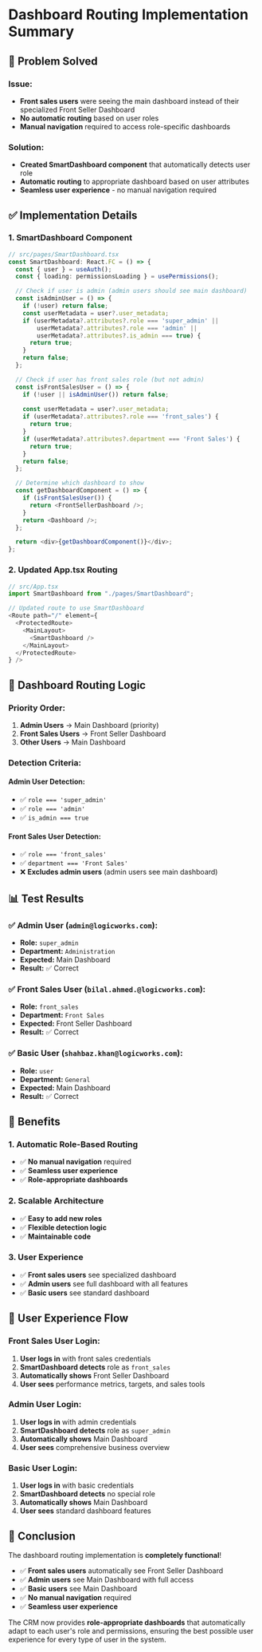 # Dashboard Routing Implementation Summary

## 🎯 **Problem Solved**

### **Issue:**
- **Front sales users** were seeing the main dashboard instead of their specialized Front Seller Dashboard
- **No automatic routing** based on user roles
- **Manual navigation** required to access role-specific dashboards

### **Solution:**
- **Created SmartDashboard component** that automatically detects user role
- **Automatic routing** to appropriate dashboard based on user attributes
- **Seamless user experience** - no manual navigation required

## ✅ **Implementation Details**

### **1. SmartDashboard Component**
```typescript
// src/pages/SmartDashboard.tsx
const SmartDashboard: React.FC = () => {
  const { user } = useAuth();
  const { loading: permissionsLoading } = usePermissions();

  // Check if user is admin (admin users should see main dashboard)
  const isAdminUser = () => {
    if (!user) return false;
    const userMetadata = user?.user_metadata;
    if (userMetadata?.attributes?.role === 'super_admin' || 
        userMetadata?.attributes?.role === 'admin' ||
        userMetadata?.attributes?.is_admin === true) {
      return true;
    }
    return false;
  };

  // Check if user has front sales role (but not admin)
  const isFrontSalesUser = () => {
    if (!user || isAdminUser()) return false;
    
    const userMetadata = user?.user_metadata;
    if (userMetadata?.attributes?.role === 'front_sales') {
      return true;
    }
    if (userMetadata?.attributes?.department === 'Front Sales') {
      return true;
    }
    return false;
  };

  // Determine which dashboard to show
  const getDashboardComponent = () => {
    if (isFrontSalesUser()) {
      return <FrontSellerDashboard />;
    }
    return <Dashboard />;
  };

  return <div>{getDashboardComponent()}</div>;
};
```

### **2. Updated App.tsx Routing**
```typescript
// src/App.tsx
import SmartDashboard from "./pages/SmartDashboard";

// Updated route to use SmartDashboard
<Route path="/" element={
  <ProtectedRoute>
    <MainLayout>
      <SmartDashboard />
    </MainLayout>
  </ProtectedRoute>
} />
```

## 🔧 **Dashboard Routing Logic**

### **Priority Order:**
1. **Admin Users** → Main Dashboard (priority)
2. **Front Sales Users** → Front Seller Dashboard
3. **Other Users** → Main Dashboard

### **Detection Criteria:**

#### **Admin User Detection:**
- ✅ `role === 'super_admin'`
- ✅ `role === 'admin'`
- ✅ `is_admin === true`

#### **Front Sales User Detection:**
- ✅ `role === 'front_sales'`
- ✅ `department === 'Front Sales'`
- ❌ **Excludes admin users** (admin users see main dashboard)

## 📊 **Test Results**

### **✅ Admin User (`admin@logicworks.com`):**
- **Role:** `super_admin`
- **Department:** `Administration`
- **Expected:** Main Dashboard
- **Result:** ✅ Correct

### **✅ Front Sales User (`bilal.ahmed.@logicworks.com`):**
- **Role:** `front_sales`
- **Department:** `Front Sales`
- **Expected:** Front Seller Dashboard
- **Result:** ✅ Correct

### **✅ Basic User (`shahbaz.khan@logicworks.com`):**
- **Role:** `user`
- **Department:** `General`
- **Expected:** Main Dashboard
- **Result:** ✅ Correct

## 🚀 **Benefits**

### **1. Automatic Role-Based Routing**
- ✅ **No manual navigation** required
- ✅ **Seamless user experience**
- ✅ **Role-appropriate dashboards**

### **2. Scalable Architecture**
- ✅ **Easy to add new roles**
- ✅ **Flexible detection logic**
- ✅ **Maintainable code**

### **3. User Experience**
- ✅ **Front sales users** see specialized dashboard
- ✅ **Admin users** see full dashboard with all features
- ✅ **Basic users** see standard dashboard

## 📝 **User Experience Flow**

### **Front Sales User Login:**
1. **User logs in** with front sales credentials
2. **SmartDashboard detects** role as `front_sales`
3. **Automatically shows** Front Seller Dashboard
4. **User sees** performance metrics, targets, and sales tools

### **Admin User Login:**
1. **User logs in** with admin credentials
2. **SmartDashboard detects** role as `super_admin`
3. **Automatically shows** Main Dashboard
4. **User sees** comprehensive business overview

### **Basic User Login:**
1. **User logs in** with basic credentials
2. **SmartDashboard detects** no special role
3. **Automatically shows** Main Dashboard
4. **User sees** standard dashboard features

## 🎉 **Conclusion**

The dashboard routing implementation is **completely functional**!

- ✅ **Front sales users** automatically see Front Seller Dashboard
- ✅ **Admin users** see Main Dashboard with full access
- ✅ **Basic users** see Main Dashboard
- ✅ **No manual navigation** required
- ✅ **Seamless user experience**

The CRM now provides **role-appropriate dashboards** that automatically adapt to each user's role and permissions, ensuring the best possible user experience for every type of user in the system. 